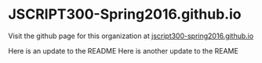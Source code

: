 # JSCRIPT300-Spring2016.github.io
Visit the github page for this organization at [jscript300-spring2016.github.io](http://jscript300-spring2016.github.io/)

Here is an update to the README
Here is another update to the REAME

